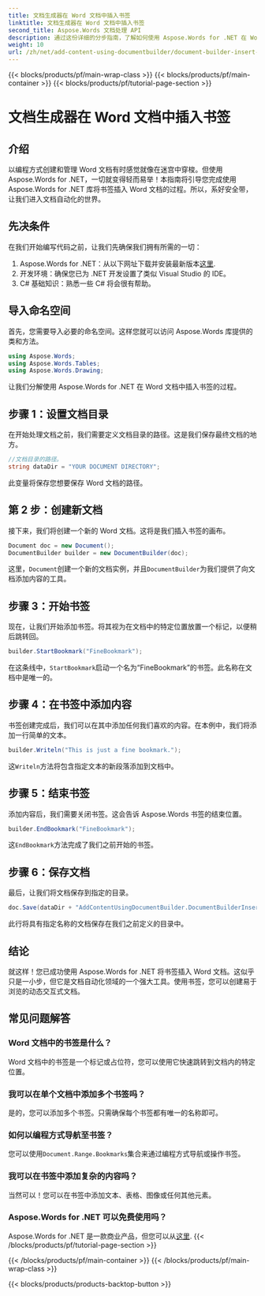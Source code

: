 ```yaml
---
title: 文档生成器在 Word 文档中插入书签
linktitle: 文档生成器在 Word 文档中插入书签
second_title: Aspose.Words 文档处理 API
description: 通过这份详细的分步指南，了解如何使用 Aspose.Words for .NET 在 Word 文档中插入书签。非常适合文档自动化。
weight: 10
url: /zh/net/add-content-using-documentbuilder/document-builder-insert-bookmark/
---
```


{{< blocks/products/pf/main-wrap-class >}}
{{< blocks/products/pf/main-container >}}
{{< blocks/products/pf/tutorial-page-section >}}

# 文档生成器在 Word 文档中插入书签

## 介绍

以编程方式创建和管理 Word 文档有时感觉就像在迷宫中穿梭。但使用 Aspose.Words for .NET，一切就变得轻而易举！本指南将引导您完成使用 Aspose.Words for .NET 库将书签插入 Word 文档的过程。所以，系好安全带，让我们进入文档自动化的世界。

## 先决条件

在我们开始编写代码之前，让我们先确保我们拥有所需的一切：

1.  Aspose.Words for .NET：从以下网址下载并安装最新版本[这里](https://releases.aspose.com/words/net/).
2. 开发环境：确保您已为 .NET 开发设置了类似 Visual Studio 的 IDE。
3. C# 基础知识：熟悉一些 C# 将会很有帮助。

## 导入命名空间

首先，您需要导入必要的命名空间。这样您就可以访问 Aspose.Words 库提供的类和方法。

```csharp
using Aspose.Words;
using Aspose.Words.Tables;
using Aspose.Words.Drawing;
```

让我们分解使用 Aspose.Words for .NET 在 Word 文档中插入书签的过程。

## 步骤 1：设置文档目录

在开始处理文档之前，我们需要定义文档目录的路径。这是我们保存最终文档的地方。

```csharp
//文档目录的路径。
string dataDir = "YOUR DOCUMENT DIRECTORY";
```

此变量将保存您想要保存 Word 文档的路径。

## 第 2 步：创建新文档

接下来，我们将创建一个新的 Word 文档。这将是我们插入书签的画布。

```csharp
Document doc = new Document();
DocumentBuilder builder = new DocumentBuilder(doc);
```

这里，`Document`创建一个新的文档实例，并且`DocumentBuilder`为我们提供了向文档添加内容的工具。

## 步骤 3：开始书签

现在，让我们开始添加书签。将其视为在文档中的特定位置放置一个标记，以便稍后跳转回。

```csharp
builder.StartBookmark("FineBookmark");
```

在这条线中，`StartBookmark`启动一个名为“FineBookmark”的书签。此名称在文档中是唯一的。

## 步骤 4：在书签中添加内容

书签创建完成后，我们可以在其中添加任何我们喜欢的内容。在本例中，我们将添加一行简单的文本。

```csharp
builder.Writeln("This is just a fine bookmark.");
```

这`Writeln`方法将包含指定文本的新段落添加到文档中。

## 步骤 5：结束书签

添加内容后，我们需要关闭书签。这会告诉 Aspose.Words 书签的结束位置。

```csharp
builder.EndBookmark("FineBookmark");
```

这`EndBookmark`方法完成了我们之前开始的书签。

## 步骤 6：保存文档

最后，让我们将文档保存到指定的目录。

```csharp
doc.Save(dataDir + "AddContentUsingDocumentBuilder.DocumentBuilderInsertBookmark.docx");
```

此行将具有指定名称的文档保存在我们之前定义的目录中。

## 结论

就这样！您已成功使用 Aspose.Words for .NET 将书签插入 Word 文档。这似乎只是一小步，但它是文档自动化领域的一个强大工具。使用书签，您可以创建易于浏览的动态交互式文档。

## 常见问题解答

### Word 文档中的书签是什么？
Word 文档中的书签是一个标记或占位符，您可以使用它快速跳转到文档内的特定位置。

### 我可以在单个文档中添加多个书签吗？
是的，您可以添加多个书签。只需确保每个书签都有唯一的名称即可。

### 如何以编程方式导航至书签？
您可以使用`Document.Range.Bookmarks`集合来通过编程方式导航或操作书签。

### 我可以在书签中添加复杂的内容吗？
当然可以！您可以在书签中添加文本、表格、图像或任何其他元素。

### Aspose.Words for .NET 可以免费使用吗？
Aspose.Words for .NET 是一款商业产品，但您可以从[这里](https://releases.aspose.com/).
{{< /blocks/products/pf/tutorial-page-section >}}

{{< /blocks/products/pf/main-container >}}
{{< /blocks/products/pf/main-wrap-class >}}

{{< blocks/products/products-backtop-button >}}
